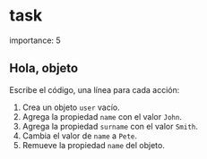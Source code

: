 # task

importance: 5

## Hola, objeto

Escribe el código, una línea para cada acción:

1. Crea un objeto `user` vacío.
2. Agrega la propiedad `name` con el valor `John`.
3. Agrega la propiedad `surname` con el valor `Smith`.
4. Cambia el valor de `name` a `Pete`.
5. Remueve la propiedad `name` del objeto.

